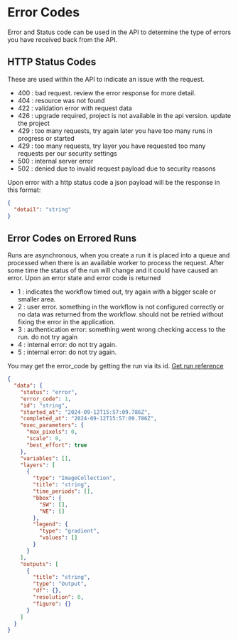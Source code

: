 # Error Codes
Error and Status code can be used in the API to determine the type of errors you have received back from the API. 

## HTTP Status Codes
These are used within the API to indicate an issue with the request.

- 400 : bad request. review the error response for more detail.
- 404 : resource was not found
- 422 : validation error with request data
- 426 : upgrade required, project is not available in the api version. update the project
- 429 : too many requests, try again later you have too many runs in progress or started
- 429 : too many requests, try layer you have requested too many requests per our security settings
- 500 : internal server error
- 502 : denied due to invalid request payload due to security reasons

Upon error with a http status code a json payload will be the response in this format:

```json
{
  "detail": "string"
}
```

## Error Codes on Errored Runs
Runs are asynchronous, when you create a run it is placed into a queue and processed when there is an available worker to process the request. 
After some time the status of the run will change and it could have caused an error. Upon an error state and error code is returned

- 1 : indicates the workflow timed out, try again with a bigger scale or smaller area.
- 2 : user error. something in the workflow is not configured correctly or no data was returned from the workflow. should not be retried without fixing the error in the application.
- 3 : authentication error: something went wrong checking access to the run. do not try again
- 4 : internal error: do not try again.
- 5 : internal error: do not try again.


You may get the error_code by getting the run via its id.
[Get run reference](https://api.earthblox.io/docs#/runs/get_run_v1beta_runs__run_id__get)

```json
{
  "data": {
    "status": "error",
    "error_code": 1,
    "id": "string",
    "started_at": "2024-09-12T15:57:09.786Z",
    "completed_at": "2024-09-12T15:57:09.786Z",
    "exec_parameters": {
      "max_pixels": 0,
      "scale": 0,
      "best_effort": true
    },
    "variables": [],
    "layers": [
      {
        "type": "ImageCollection",
        "title": "string",
        "time_periods": [],
        "bbox": {
          "SW": [],
          "NE": []
        },
        "legend": {
          "type": "gradient",
          "values": []
        }
      }
    ],
    "outputs": [
      {
        "title": "string",
        "type": "Output",
        "df": {},
        "resolution": 0,
        "figure": {}
      }
    ]
  }
}
```